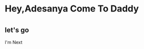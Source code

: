 <html>
      <h1>
         Hey,Adesanya Come To Daddy
      <h1>
      <body>
           <h2> let's go </h2>
           <p>
               I'm Next
           </p>
      </body>
</html>
